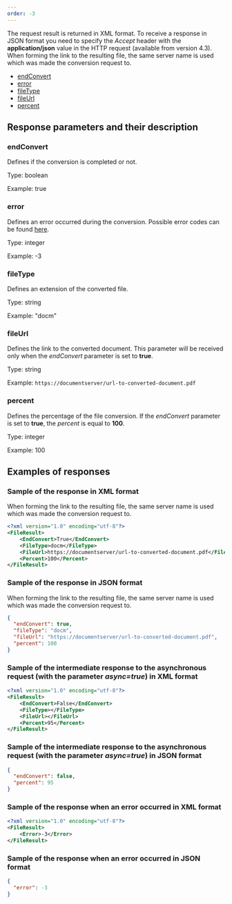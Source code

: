 ```yaml
---
order: -3
---
```


The request result is returned in XML format. To receive a response in JSON format you need to specify the *Accept* header with the **application/json** value in the HTTP request (available from version 4.3). When forming the link to the resulting file, the same server name is used which was made the conversion request to.

- [endConvert](#endconvert)
- [error](#error)
- [fileType](#filetype)
- [fileUrl](#fileurl)
- [percent](#percent)

## Response parameters and their description

### endConvert

Defines if the conversion is completed or not.

Type: boolean

Example: true

### error

Defines an error occurred during the conversion. Possible error codes can be found [here](./Error%20codes.md).

Type: integer

Example: -3

### fileType

Defines an extension of the converted file.

Type: string

Example: "docm"

### fileUrl

Defines the link to the converted document. This parameter will be received only when the *endConvert* parameter is set to **true**.

Type: string

Example: `https://documentserver/url-to-converted-document.pdf`

### percent

Defines the percentage of the file conversion. If the *endConvert* parameter is set to **true**, the *percent* is equal to **100**.

Type: integer

Example: 100 

## Examples of responses

### Sample of the response in XML format

When forming the link to the resulting file, the same server name is used which was made the conversion request to.

``` xml
<?xml version="1.0" encoding="utf-8"?>
<FileResult>
    <EndConvert>True</EndConvert>
    <FileType>docm</FileType>
    <FileUrl>https://documentserver/url-to-converted-document.pdf</FileUrl>
    <Percent>100</Percent>
</FileResult>
```

### Sample of the response in JSON format

When forming the link to the resulting file, the same server name is used which was made the conversion request to.

``` json
{
  "endConvert": true,
  "fileType": "docm",
  "fileUrl": "https://documentserver/url-to-converted-document.pdf",
  "percent": 100
}
```

### Sample of the intermediate response to the asynchronous request (with the parameter *async=true*) in XML format

```xml
<?xml version="1.0" encoding="utf-8"?>
<FileResult>
    <EndConvert>False</EndConvert>
    <FileType></FileType>
    <FileUrl></FileUrl>
    <Percent>95</Percent>
</FileResult>
```

### Sample of the intermediate response to the asynchronous request (with the parameter *async=true*) in JSON format

```json
{
  "endConvert": false,
  "percent": 95
}
```

### Sample of the response when an error occurred in XML format

```xml
<?xml version="1.0" encoding="utf-8"?>
<FileResult>
    <Error>-3</Error>
</FileResult>
```

### Sample of the response when an error occurred in JSON format

``` json
{
  "error": -3
}
```
